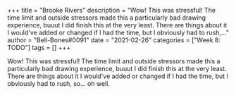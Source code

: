 +++
title = "Brooke Rivers"
description = "Wow! This was stressful! The time limit and outside stressors made this a particularly bad drawing experience, buuut I did finish this at the very least. There are things about it I would've added or changed if I had the time, but I obviously had to rush,..."
author = "Bell-Bones#0091"
date = "2021-02-26"
categories = ["Week 8: TODO"]
tags = []
+++

Wow! This was stressful! The time limit and outside stressors made this a particularly bad drawing experience, buuut I did finish this at the very least. There are things about it I would've added or changed if I had the time, but I obviously had to rush, so... oh well.
